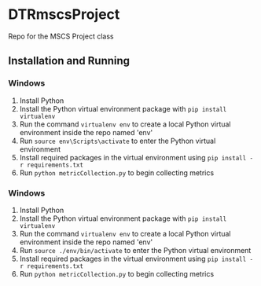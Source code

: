 # DTRmscsProject
Repo for the MSCS Project class

## Installation and Running

### Windows
1. Install Python
2. Install the Python virtual environment package with `pip install virtualenv`
3. Run the command `virtualenv env` to create a local Python virtual environment inside the repo named 'env'
4. Run `source env\Scripts\activate` to enter the Python virtual environment
5. Install required packages in the virtual environment using `pip install -r requirements.txt`
6. Run `python metricCollection.py` to begin collecting metrics

### Windows
1. Install Python
2. Install the Python virtual environment package with `pip install virtualenv`
3. Run the command `virtualenv env` to create a local Python virtual environment inside the repo named 'env'
4. Run `source ./env/bin/activate` to enter the Python virtual environment
5. Install required packages in the virtual environment using `pip install -r requirements.txt`
6. Run `python metricCollection.py` to begin collecting metrics
